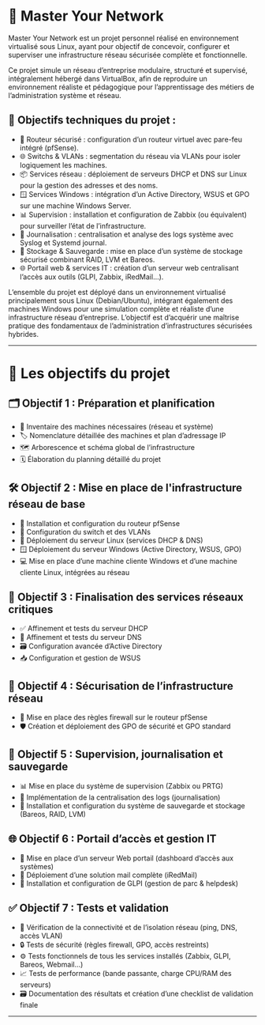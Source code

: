 # 🧠 Master Your Network
Master Your Network est un projet personnel réalisé en environnement virtualisé sous Linux, ayant pour objectif de concevoir, configurer et superviser une infrastructure réseau sécurisée complète et fonctionnelle.

Ce projet simule un réseau d’entreprise modulaire, structuré et supervisé, intégralement hébergé dans VirtualBox, afin de reproduire un environnement réaliste et pédagogique pour l’apprentissage des métiers de l’administration système et réseau.

## 🔧 Objectifs techniques du projet :
- 🔐 Routeur sécurisé : configuration d’un routeur virtuel avec pare-feu intégré (pfSense).
- 🌐 Switchs & VLANs : segmentation du réseau via VLANs pour isoler logiquement les machines.
- 📦 Services réseau : déploiement de serveurs DHCP et DNS sur Linux pour la gestion des adresses et des noms.
- 🪟 Services Windows : intégration d’un Active Directory, WSUS et GPO sur une machine Windows Server.
- 📊 Supervision : installation et configuration de Zabbix (ou équivalent) pour surveiller l’état de l’infrastructure.
- 📜 Journalisation : centralisation et analyse des logs système avec Syslog et Systemd journal.
- 💾 Stockage & Sauvegarde : mise en place d’un système de stockage sécurisé combinant RAID, LVM et Bareos.
- 🌐 Portail web & services IT : création d’un serveur web centralisant l’accès aux outils (GLPI, Zabbix, iRedMail...).

L’ensemble du projet est déployé dans un environnement virtualisé principalement sous Linux (Debian/Ubuntu), intégrant également des machines Windows pour une simulation complète et réaliste d’une infrastructure réseau d’entreprise.
L’objectif est d’acquérir une maîtrise pratique des fondamentaux de l’administration d’infrastructures sécurisées hybrides.

---

# 🎯 Les objectifs du projet

## 🗂️ Objectif 1 : Préparation et planification
- 🧾 Inventaire des machines nécessaires (réseau et système)
- 🏷️ Nomenclature détaillée des machines et plan d’adressage IP
- 🗺️ Arborescence et schéma global de l’infrastructure
- 🗓️ Élaboration du planning détaillé du projet

## 🛠️ Objectif 2 : Mise en place de l'infrastructure réseau de base
- 🔐 Installation et configuration du routeur pfSense
- 🧬 Configuration du switch et des VLANs
- 🐧 Déploiement du serveur Linux (services DHCP & DNS)
- 🪟 Déploiement du serveur Windows (Active Directory, WSUS, GPO)
- 💻 Mise en place d’une machine cliente Windows et d’une machine cliente Linux, intégrées au réseau

## 🔧 Objectif 3 : Finalisation des services réseaux critiques
- ✅ Affinement et tests du serveur DHCP
- 🧠 Affinement et tests du serveur DNS
- 🗃️ Configuration avancée d’Active Directory
- 📥 Configuration et gestion de WSUS

## 🔐 Objectif 4 : Sécurisation de l’infrastructure réseau
- 🧱 Mise en place des règles firewall sur le routeur pfSense
- 🛡️ Création et déploiement des GPO de sécurité et GPO standard

## 📡 Objectif 5 : Supervision, journalisation et sauvegarde
- 📊 Mise en place du système de supervision (Zabbix ou PRTG)
- 📜 Implémentation de la centralisation des logs (journalisation)
- 💾 Installation et configuration du système de sauvegarde et stockage (Bareos, RAID, LVM)

## 🌐 Objectif 6 : Portail d’accès et gestion IT
- 🧭 Mise en place d’un serveur Web portail (dashboard d’accès aux systèmes)
- 📧 Déploiement d’une solution mail complète (iRedMail)
- 🧰 Installation et configuration de GLPI (gestion de parc & helpdesk)

## ✅ Objectif 7 : Tests et validation
- 📶 Vérification de la connectivité et de l’isolation réseau (ping, DNS, accès VLAN)
- 🔒 Tests de sécurité (règles firewall, GPO, accès restreints)
- ⚙️ Tests fonctionnels de tous les services installés (Zabbix, GLPI, Bareos, Webmail…)
- 📈 Tests de performance (bande passante, charge CPU/RAM des serveurs)
- 🗃️ Documentation des résultats et création d’une checklist de validation finale

---
